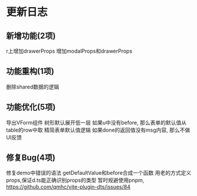 # 更新日志
## 新增功能(2项)
r上增加drawerProps
增加modalProps和drawerProps
## 功能重构(1项)
删除shared数据的逻辑
## 功能优化(5项)
导出VForm组件
树形默认展开低一层
如果u中没有before, 那么表单的默认值从table的row中取
精简表单默认值逻辑
如果done的返回值没有msg内容, 那么不做UI反馈
## 修复Bug(4项)
修复demo中错误的语法
getDefaultValue和before合成一个函数
用老的方式定义props,保证d.ts能正确识别props的类型
暂时规避使用pnpm, https://github.com/qmhc/vite-plugin-dts/issues/84